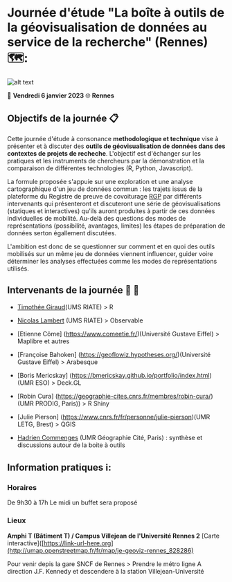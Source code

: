 # Journée d'étude "La boîte à outils de la géovisualisation de données au service de la recherche" (Rennes) 🗺️: 

![alt text](https://raw.githubusercontent.com/magisAR9/JEGeovizRennes/main/JEGEOVIZ.JPG)

:calendar: **Vendredi 6 janvier 2023**
:globe_with_meridians: **Rennes**


## Objectifs de la journée :clipboard:

Cette journée d'étude à consonance **methodologique et technique** vise à présenter et à discuter des **outils de géovisualisation de données dans des contextes de projets de recheche**. L'objectif est d'échanger sur les pratiques et les instruments de chercheurs par la démonstration et la comparaison de différentes technologies (R, Python, Javascript). 

La formule proposée s'appuie sur une exploration et une analyse cartographique d'un jeu de données commun : les trajets issus de la plateforme du Registre de preuve de covoiturage [RGP](https://covoiturage.beta.gouv.fr/) par différents intervenants qui présenteront et discuteront une série de géovisualisations (statiques et interactives) qu'ils auront produites à partir de ces données individuelles de mobilité. Au-delà des questions des modes de représentations (possibilité, avantages, limites) les étapes de préparation de données serton égallement discutées.


L'ambition est donc de se questionner sur comment et en quoi des outils mobilisés sur un même jeu de données viennent influencer, guider voire déterminer les analyses effectuées comme les modes de représentations utilisés.


## Intervenants de la journée :woman: :man:

* [Timothée Giraud](https://rgeomatic.hypotheses.org/)(UMS RIATE) > R 

* [Nicolas Lambert](https://neocarto.github.io/cv/index.html) (UMS RIATE) > Observable 

* [Etienne Côme] (https://www.comeetie.fr/)(Université Gustave Eiffel) > Maplibre et autres 

* [Françoise Bahoken] (https://geoflowiz.hypotheses.org/)(Université Gustave Eiffel) > Arabesque 

* [Boris Mericskay] (https://bmericskay.github.io/portfolio/index.html)(UMR ESO) > Deck.GL 

* [Robin Cura] (https://geographie-cites.cnrs.fr/membres/robin-cura/)(UMR PRODIG, Paris)) > R Shiny 

* [Julie Pierson] (https://www.cnrs.fr/fr/personne/julie-pierson)(UMR LETG, Brest) > QGIS 

* [Hadrien Commenges](https://geographie-cites.cnrs.fr/membres/hadrien-commenges/)
 (UMR Géographie Cité, Paris) : synthèse et discussions autour de la boite à outils  

## Information pratiques ℹ️: 

### Horaires 

De 9h30 à 17h
Le midi un buffet sera proposé

### Lieux 

**Amphi T (Bâtiment T) / Campus Villejean de l'Université Rennes 2** [Carte interactive]([https://link-url-here.org](http://umap.openstreetmap.fr/fr/map/je-geoviz-rennes_828286)

Pour venir depis la gare SNCF de Rennes > Prendre le métro ligne A direction J.F. Kennedy et descendere à la station Villejean-Université



